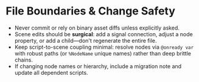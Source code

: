 # File Boundaries & Change Safety

- Never commit or rely on binary asset diffs unless explicitly asked.
- Scene edits should be **surgical**: add a signal connection, adjust a node property, or add a child—don't regenerate the entire file.
- Keep script-to-scene coupling minimal: resolve nodes via `@onready var` with robust paths (or `%NodeName` unique names) rather than deep brittle chains.
- If changing node names or hierarchy, include a migration note and update all dependent scripts.
